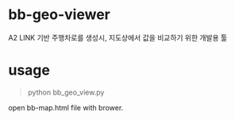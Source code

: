 # bb-geo-viewer
A2 LINK 기반 주행차로를 생성시, 지도상에서 값을 비교하기 위한 개발용 툴

# usage
> python bb_geo_view.py

open bb-map.html file with brower.
